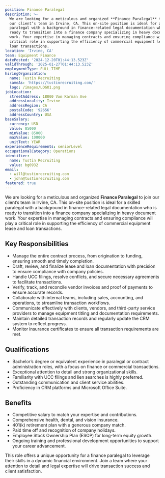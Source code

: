 ```yaml
---
position: Finance Paralegal
description: >-
  We are looking for a meticulous and organized **Finance Paralegal** to join
  our client’s team in Irvine, CA. This on-site position is ideal for a skilled
  paralegal with a background in finance-related legal documentation who is
  ready to transition into a finance company specializing in heavy document
  work. Your expertise in managing contracts and ensuring compliance will play a
  critical role in supporting the efficiency of commercial equipment lease and
  loan transactions.
location: 'Irvine, CA'
team: Equipment Finance
datePosted: '2024-12-20T01:44:13.523Z'
validThrough: '2025-01-27T01:44:13.523Z'
employmentType: FULL_TIME
hiringOrganization:
  name: Tustin Recruiting
  sameAs: 'https://tustinrecruiting.com/'
  logo: /images/LOGO1.png
jobLocation:
  streetAddress: 18000 Von Karman Ave
  addressLocality: Irvine
  addressRegion: CA
  postalCode: '92656'
  addressCountry: USA
baseSalary:
  currency: USD
  value: 85000
  minValue: 85000
  maxValue: 100000
  unitText: YEAR
experienceRequirements: seniorLevel
occupationalCategory: Operations
identifier:
  name: Tustin Recruiting
  value: bg0932
email:
  - will@tustinrecruiting.com
  - john@tustinrecruiting.com
featured: true
---
```



We are looking for a meticulous and organized **Finance Paralegal** to join our client’s team in Irvine, CA. This on-site position is ideal for a skilled paralegal with a background in finance-related legal documentation who is ready to transition into a finance company specializing in heavy document work. Your expertise in managing contracts and ensuring compliance will play a critical role in supporting the efficiency of commercial equipment lease and loan transactions.

## Key Responsibilities
- Manage the entire contract process, from origination to funding, ensuring smooth and timely completion.
- Draft, review, and finalize lease and loan documentation with precision to ensure compliance with company policies.
- Handle UCC filings, resolve conflicts, and secure necessary agreements to facilitate transactions.
- Verify, track, and reconcile vendor invoices and proof of payments to ensure accurate records.
- Collaborate with internal teams, including sales, accounting, and operations, to streamline transaction workflows.
- Communicate effectively with clients, vendors, and third-party service providers to manage equipment titling and documentation requirements.
- Maintain detailed transaction records and regularly update the CRM system to reflect progress.
- Monitor insurance certificates to ensure all transaction requirements are met.

## Qualifications
- Bachelor’s degree or equivalent experience in paralegal or contract administration roles, with a focus on finance or commercial transactions.
- Exceptional attention to detail and strong organizational skills.
- Familiarity with UCC filings and lien searches is highly preferred.
- Outstanding communication and client service abilities.
- Proficiency in CRM platforms and Microsoft Office Suite.

## Benefits
- Competitive salary to match your expertise and contributions.
- Comprehensive health, dental, and vision insurance.
- 401(k) retirement plan with a generous company match.
- Paid time off and recognition of company holidays.
- Employee Stock Ownership Plan (ESOP) for long-term equity growth.
- Ongoing training and professional development opportunities to support your career advancement.

This role offers a unique opportunity for a finance paralegal to leverage their skills in a dynamic financial environment. Join a team where your attention to detail and legal expertise will drive transaction success and client satisfaction.





